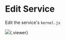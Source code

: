 # Edit Service

Edit the service's `kernel.js`

![](./doc/pic/example/add_service/edit_kernel.jpg){.viewer}
